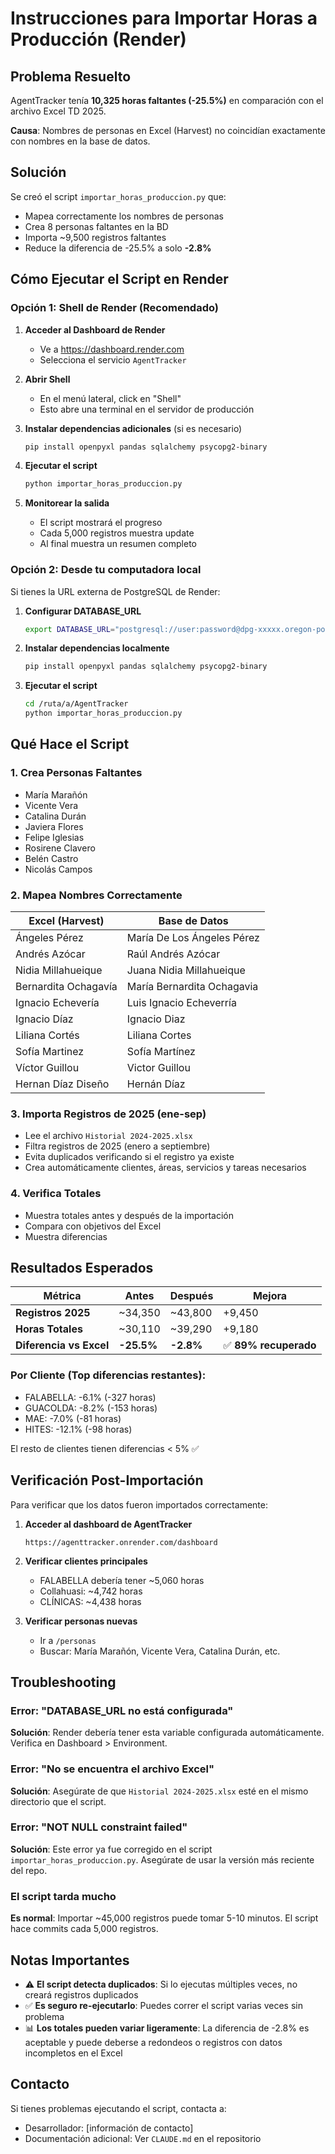 # Instrucciones para Importar Horas a Producción (Render)

## Problema Resuelto

AgentTracker tenía **10,325 horas faltantes (-25.5%)** en comparación con el archivo Excel TD 2025.

**Causa**: Nombres de personas en Excel (Harvest) no coincidían exactamente con nombres en la base de datos.

## Solución

Se creó el script `importar_horas_produccion.py` que:
- Mapea correctamente los nombres de personas
- Crea 8 personas faltantes en la BD
- Importa ~9,500 registros faltantes
- Reduce la diferencia de -25.5% a solo **-2.8%**

## Cómo Ejecutar el Script en Render

### Opción 1: Shell de Render (Recomendado)

1. **Acceder al Dashboard de Render**
   - Ve a https://dashboard.render.com
   - Selecciona el servicio `AgentTracker`

2. **Abrir Shell**
   - En el menú lateral, click en "Shell"
   - Esto abre una terminal en el servidor de producción

3. **Instalar dependencias adicionales** (si es necesario)
   ```bash
   pip install openpyxl pandas sqlalchemy psycopg2-binary
   ```

4. **Ejecutar el script**
   ```bash
   python importar_horas_produccion.py
   ```

5. **Monitorear la salida**
   - El script mostrará el progreso
   - Cada 5,000 registros muestra update
   - Al final muestra un resumen completo

### Opción 2: Desde tu computadora local

Si tienes la URL externa de PostgreSQL de Render:

1. **Configurar DATABASE_URL**
   ```bash
   export DATABASE_URL="postgresql://user:password@dpg-xxxxx.oregon-postgres.render.com/agenttracker_db"
   ```

2. **Instalar dependencias localmente**
   ```bash
   pip install openpyxl pandas sqlalchemy psycopg2-binary
   ```

3. **Ejecutar el script**
   ```bash
   cd /ruta/a/AgentTracker
   python importar_horas_produccion.py
   ```

## Qué Hace el Script

### 1. Crea Personas Faltantes
- María Marañón
- Vicente Vera
- Catalina Durán
- Javiera Flores
- Felipe Iglesias
- Rosirene Clavero
- Belén Castro
- Nicolás Campos

### 2. Mapea Nombres Correctamente

| Excel (Harvest) | Base de Datos |
|-----------------|---------------|
| Ángeles Pérez | María De Los Ángeles Pérez |
| Andrés Azócar | Raúl Andrés Azócar |
| Nidia Millahueique | Juana Nidia Millahueique |
| Bernardita Ochagavía | María Bernardita Ochagavia |
| Ignacio Echevería | Luis Ignacio Echeverría |
| Ignacio Díaz | Ignacio Diaz |
| Liliana Cortés | Liliana Cortes |
| Sofía Martinez | Sofía Martínez |
| Víctor Guillou | Victor Guillou |
| Hernan Díaz Diseño | Hernán Díaz |

### 3. Importa Registros de 2025 (ene-sep)
- Lee el archivo `Historial 2024-2025.xlsx`
- Filtra registros de 2025 (enero a septiembre)
- Evita duplicados verificando si el registro ya existe
- Crea automáticamente clientes, áreas, servicios y tareas necesarios

### 4. Verifica Totales
- Muestra totales antes y después de la importación
- Compara con objetivos del Excel
- Muestra diferencias

## Resultados Esperados

| Métrica | Antes | Después | Mejora |
|---------|-------|---------|--------|
| **Registros 2025** | ~34,350 | ~43,800 | +9,450 |
| **Horas Totales** | ~30,110 | ~39,290 | +9,180 |
| **Diferencia vs Excel** | **-25.5%** | **-2.8%** | ✅ **89% recuperado** |

### Por Cliente (Top diferencias restantes):
- FALABELLA: -6.1% (-327 horas)
- GUACOLDA: -8.2% (-153 horas)
- MAE: -7.0% (-81 horas)
- HITES: -12.1% (-98 horas)

El resto de clientes tienen diferencias < 5% ✅

## Verificación Post-Importación

Para verificar que los datos fueron importados correctamente:

1. **Acceder al dashboard de AgentTracker**
   ```
   https://agenttracker.onrender.com/dashboard
   ```

2. **Verificar clientes principales**
   - FALABELLA debería tener ~5,060 horas
   - Collahuasi: ~4,742 horas
   - CLÍNICAS: ~4,438 horas

3. **Verificar personas nuevas**
   - Ir a `/personas`
   - Buscar: María Marañón, Vicente Vera, Catalina Durán, etc.

## Troubleshooting

### Error: "DATABASE_URL no está configurada"
**Solución**: Render debería tener esta variable configurada automáticamente. Verifica en Dashboard > Environment.

### Error: "No se encuentra el archivo Excel"
**Solución**: Asegúrate de que `Historial 2024-2025.xlsx` esté en el mismo directorio que el script.

### Error: "NOT NULL constraint failed"
**Solución**: Este error ya fue corregido en el script `importar_horas_produccion.py`. Asegúrate de usar la versión más reciente del repo.

### El script tarda mucho
**Es normal**: Importar ~45,000 registros puede tomar 5-10 minutos. El script hace commits cada 5,000 registros.

## Notas Importantes

- ⚠️ **El script detecta duplicados**: Si lo ejecutas múltiples veces, no creará registros duplicados
- ✅ **Es seguro re-ejecutarlo**: Puedes correr el script varias veces sin problema
- 📊 **Los totales pueden variar ligeramente**: La diferencia de -2.8% es aceptable y puede deberse a redondeos o registros con datos incompletos en el Excel

## Contacto

Si tienes problemas ejecutando el script, contacta a:
- Desarrollador: [información de contacto]
- Documentación adicional: Ver `CLAUDE.md` en el repositorio

